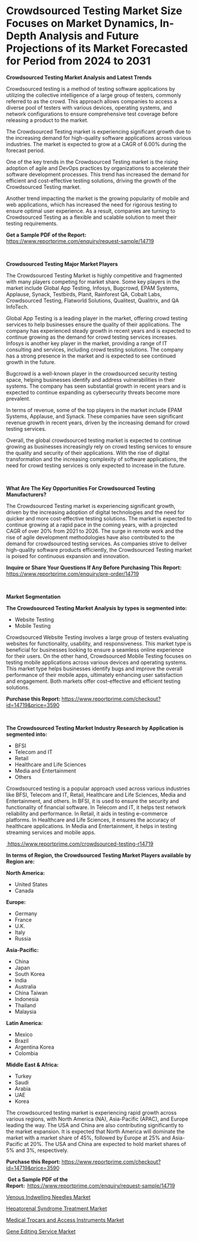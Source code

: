 <p><h1>Crowdsourced Testing Market Size Focuses on Market Dynamics, In-Depth Analysis and Future Projections of its Market Forecasted for Period from 2024 to 2031</h1></p><p><strong>Crowdsourced Testing Market Analysis and Latest Trends</strong></p>
<p><p>Crowdsourced testing is a method of testing software applications by utilizing the collective intelligence of a large group of testers, commonly referred to as the crowd. This approach allows companies to access a diverse pool of testers with various devices, operating systems, and network configurations to ensure comprehensive test coverage before releasing a product to the market.</p><p>The Crowdsourced Testing market is experiencing significant growth due to the increasing demand for high-quality software applications across various industries. The market is expected to grow at a CAGR of 6.00% during the forecast period.</p><p>One of the key trends in the Crowdsourced Testing market is the rising adoption of agile and DevOps practices by organizations to accelerate their software development processes. This trend has increased the demand for efficient and cost-effective testing solutions, driving the growth of the Crowdsourced Testing market.</p><p>Another trend impacting the market is the growing popularity of mobile and web applications, which has increased the need for rigorous testing to ensure optimal user experience. As a result, companies are turning to Crowdsourced Testing as a flexible and scalable solution to meet their testing requirements.</p></p>
<p><strong>Get a Sample PDF of the Report:&nbsp;</strong> <a href="https://www.reportprime.com/enquiry/request-sample/14719">https://www.reportprime.com/enquiry/request-sample/14719</a></p>
<p>&nbsp;</p>
<p><strong>Crowdsourced Testing Major Market Players</strong></p>
<p><p>The Crowdsourced Testing Market is highly competitive and fragmented with many players competing for market share. Some key players in the market include Global App Testing, Infosys, Bugcrowd, EPAM Systems, Applause, Synack, Testbirds, Planit, Rainforest QA, Cobalt Labs, Crowdsourced Testing, Flatworld Solutions, Qualitest, Qualitrix, and QA InfoTech.</p><p>Global App Testing is a leading player in the market, offering crowd testing services to help businesses ensure the quality of their applications. The company has experienced steady growth in recent years and is expected to continue growing as the demand for crowd testing services increases. Infosys is another key player in the market, providing a range of IT consulting and services, including crowd testing solutions. The company has a strong presence in the market and is expected to see continued growth in the future.</p><p>Bugcrowd is a well-known player in the crowdsourced security testing space, helping businesses identify and address vulnerabilities in their systems. The company has seen substantial growth in recent years and is expected to continue expanding as cybersecurity threats become more prevalent.</p><p>In terms of revenue, some of the top players in the market include EPAM Systems, Applause, and Synack. These companies have seen significant revenue growth in recent years, driven by the increasing demand for crowd testing services.</p><p>Overall, the global crowdsourced testing market is expected to continue growing as businesses increasingly rely on crowd testing services to ensure the quality and security of their applications. With the rise of digital transformation and the increasing complexity of software applications, the need for crowd testing services is only expected to increase in the future.</p></p>
<p>&nbsp;</p>
<p><strong>What Are The Key Opportunities For Crowdsourced Testing Manufacturers?</strong></p>
<p><p>The Crowdsourced Testing market is experiencing significant growth, driven by the increasing adoption of digital technologies and the need for quicker and more cost-effective testing solutions. The market is expected to continue growing at a rapid pace in the coming years, with a projected CAGR of over 20% from 2021 to 2026. The surge in remote work and the rise of agile development methodologies have also contributed to the demand for crowdsourced testing services. As companies strive to deliver high-quality software products efficiently, the Crowdsourced Testing market is poised for continuous expansion and innovation.</p></p>
<p><strong>Inquire or Share Your Questions If Any Before Purchasing This Report:</strong> <a href="https://www.reportprime.com/enquiry/pre-order/14719">https://www.reportprime.com/enquiry/pre-order/14719</a></p>
<p>&nbsp;</p>
<p><strong>Market Segmentation</strong></p>
<p><strong>The Crowdsourced Testing Market Analysis by types is segmented into:</strong></p>
<p><ul><li>Website Testing</li><li>Mobile Testing</li></ul></p>
<p><p>Crowdsourced Website Testing involves a large group of testers evaluating websites for functionality, usability, and responsiveness. This market type is beneficial for businesses looking to ensure a seamless online experience for their users. On the other hand, Crowdsourced Mobile Testing focuses on testing mobile applications across various devices and operating systems. This market type helps businesses identify bugs and improve the overall performance of their mobile apps, ultimately enhancing user satisfaction and engagement. Both markets offer cost-effective and efficient testing solutions.</p></p>
<p><strong>Purchase this Report:&nbsp;</strong><a href="https://www.reportprime.com/checkout?id=14719&price=3590">https://www.reportprime.com/checkout?id=14719&price=3590</a></p>
<p>&nbsp;</p>
<p><strong>The Crowdsourced Testing Market Industry Research by Application is segmented into:</strong></p>
<p><ul><li>BFSI</li><li>Telecom and IT</li><li>Retail</li><li>Healthcare and Life Sciences</li><li>Media and Entertainment</li><li>Others</li></ul></p>
<p><p>Crowdsourced testing is a popular approach used across various industries like BFSI, Telecom and IT, Retail, Healthcare and Life Sciences, Media and Entertainment, and others. In BFSI, it is used to ensure the security and functionality of financial software. In Telecom and IT, it helps test network reliability and performance. In Retail, it aids in testing e-commerce platforms. In Healthcare and Life Sciences, it ensures the accuracy of healthcare applications. In Media and Entertainment, it helps in testing streaming services and mobile apps.</p></p>
<p><a href="https://www.reportprime.com/crowdsourced-testing-r14719">&nbsp;https://www.reportprime.com/crowdsourced-testing-r14719</a></p>
<p><strong>In terms of Region, the Crowdsourced Testing Market Players available by Region are:</strong></p>
<p>
    <p> <strong> North America: </strong>
        <ul>
            <li>United States</li>
            <li>Canada</li>
        </ul>
        </p> 
    <p> <strong> Europe: </strong>
        <ul>
            <li>Germany</li>
            <li>France</li>
            <li>U.K.</li>
            <li>Italy</li>
            <li>Russia</li>
        </ul>
        </p> 
    <p> <strong> Asia-Pacific: </strong>
        <ul>
            <li>China</li>
            <li>Japan</li>
            <li>South Korea</li>
            <li>India</li>
            <li>Australia</li>
            <li>China Taiwan</li>
            <li>Indonesia</li>
            <li>Thailand</li>
            <li>Malaysia</li>
        </ul>
        </p> 
    <p> <strong> Latin America: </strong>
        <ul>
            <li>Mexico</li>
            <li>Brazil</li>
            <li>Argentina Korea</li>
            <li>Colombia</li>
        </ul>
        </p> 
    <p> <strong> Middle East & Africa: </strong>
        <ul>
            <li>Turkey</li>
            <li>Saudi</li>
            <li>Arabia</li>
            <li>UAE</li>
            <li>Korea</li>
        </ul>
    </p>
    </p>
<p><p>The crowdsourced testing market is experiencing rapid growth across various regions, with North America (NA), Asia-Pacific (APAC), and Europe leading the way. The USA and China are also contributing significantly to the market expansion. It is expected that North America will dominate the market with a market share of 45%, followed by Europe at 25% and Asia-Pacific at 20%. The USA and China are expected to hold market shares of 5% and 3%, respectively.</p></p>
<p><strong>Purchase this Report: </strong><a href="https://www.reportprime.com/checkout?id=14719&price=3590">https://www.reportprime.com/checkout?id=14719&price=3590</a></p>
<p>&nbsp;<strong>Get a Sample PDF of the Report:&nbsp;&nbsp;</strong><a href="https://www.reportprime.com/enquiry/request-sample/14719">https://www.reportprime.com/enquiry/request-sample/14719</a></p>
<p><strong></strong></p>
<p><p><a href="https://medium.com/@lindakreitz382024/insights-into-the-venous-indwelling-needles-market-size-which-is-expanding-with-a-14-2-a02977678c8a">Venous Indwelling Needles Market</a></p><p><a href="https://github.com/ayamsauke86/Market-Research-Report-List-1/blob/main/hepatorenal-syndrome-treatment-market.md">Hepatorenal Syndrome Treatment Market</a></p><p><a href="https://medium.com/@lindakreitz382024/analyzing-medical-trocars-and-access-instruments-market-dynamics-and-growth-drivers-and-forecasted-d65300306df4">Medical Trocars and Access Instruments Market</a></p><p><a href="https://github.com/airdrophunter675/Market-Research-Report-List-1/blob/main/gene-editing-service-market.md">Gene Editing Service Market</a></p></p>